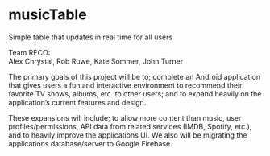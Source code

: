 # musicTable
Simple table that updates in real time for all users

Team RECO:  
Alex Chrystal,
Rob Ruwe,
Kate Sommer,
John Turner

The primary goals of this project will be to; complete an Android application that gives 
users a fun and interactive environment to recommend their favorite TV shows, albums, etc. 
to other users; and to expand heavily on the application’s current features and design. 

These expansions will include; to allow more content than music, user profiles/permissions, 
API data from related services (IMDB, Spotify, etc.), and to heavily improve the 
applications UI. We also will be migrating the applications database/server to 
Google Firebase.
